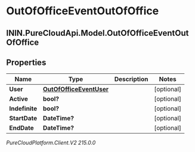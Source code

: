 # OutOfOfficeEventOutOfOffice

## ININ.PureCloudApi.Model.OutOfOfficeEventOutOfOffice

## Properties

|Name | Type | Description | Notes|
|------------ | ------------- | ------------- | -------------|
| **User** | [**OutOfOfficeEventUser**](OutOfOfficeEventUser) |  | [optional] |
| **Active** | **bool?** |  | [optional] |
| **Indefinite** | **bool?** |  | [optional] |
| **StartDate** | **DateTime?** |  | [optional] |
| **EndDate** | **DateTime?** |  | [optional] |



_PureCloudPlatform.Client.V2 215.0.0_
